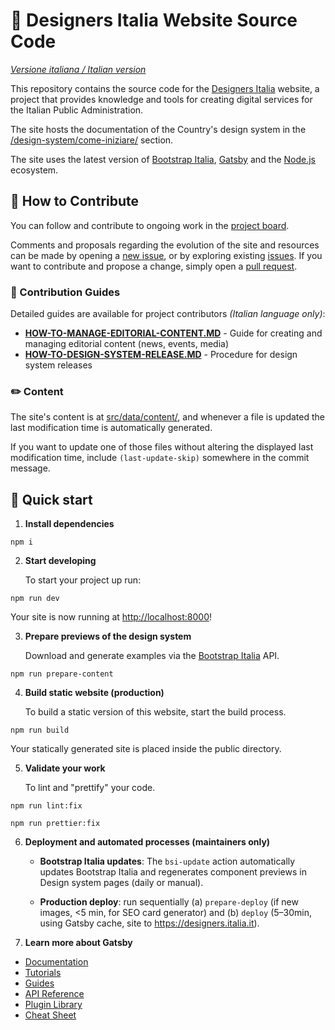 # 🖖 Designers Italia Website Source Code

*[Versione italiana / Italian version](README.md)*

This repository contains the source code for the [Designers Italia](https://designers.italia.it) website, a project that provides knowledge and tools for creating digital services for the Italian Public Administration.

The site hosts the documentation of the Country's design system in the [/design-system/come-iniziare/](https://designers.italia.it/design-system/come-iniziare/) section.

The site uses the latest version of [Bootstrap Italia](https://italia.github.io/bootstrap-italia/), [Gatsby](https://www.gatsbyjs.com) and the [Node.js](https://nodejs.org/) ecosystem.

## 💙 How to Contribute

You can follow and contribute to ongoing work in the [project board](https://github.com/orgs/italia/projects/15).

Comments and proposals regarding the evolution of the site and resources can be made by opening a [new issue](https://github.com/italia/designers.italia.it/issues/new), or by exploring existing [issues](https://github.com/italia/designers.italia.it/issues). If you want to contribute and propose a change, simply open a [pull request](https://github.com/italia/designers.italia.it/pulls).

### 📖 Contribution Guides

Detailed guides are available for project contributors *(Italian language only)*:

- **[HOW-TO-MANAGE-EDITORIAL-CONTENT.MD](https://github.com/italia/designers.italia.it/blob/main/HOW-TO-MANAGE-EDITORIAL-CONTENT.md)** - Guide for creating and managing editorial content (news, events, media)
- **[HOW-TO-DESIGN-SYSTEM-RELEASE.MD](https://github.com/italia/designers.italia.it/blob/main/HOW-TO-RELEASE-DESIGN-SYSTEM.md)** - Procedure for design system releases

### ✏️ Content

The site's content is at [src/data/content/](src/data/content/), and whenever a file is updated the last modification time is automatically generated.

If you want to update one of those files without altering the displayed last modification time, include `(last-update-skip)` somewhere in the commit message.

## 🚀 Quick start

1. **Install dependencies**

```shell
npm i
```

2. **Start developing**

   To start your project up run:

```shell
npm run dev
```

   Your site is now running at [http://localhost:8000](http://localhost:8000)!

3. **Prepare previews of the design system**

   Download and generate examples via the [Bootstrap Italia](https://italia.github.io/bootstrap-italia/) API.

```shell
npm run prepare-content
```

4. **Build static website (production)**

   To build a static version of this website, start the build process.

```shell
npm run build
```

   Your statically generated site is placed inside the public directory.

5. **Validate your work**

   To lint and "prettify" your code.

```shell
npm run lint:fix
```

```shell
npm run prettier:fix
```

6. **Deployment and automated processes (maintainers only)**

   - **Bootstrap Italia updates**: The `bsi-update` action automatically updates Bootstrap Italia and regenerates component previews in Design system pages (daily or manual).

   - **Production deploy**: run sequentially (a) `prepare-deploy` (if new images, <5 min, for SEO card generator) and (b) `deploy` (5–30min, using Gatsby cache, site to https://designers.italia.it).

7. **Learn more about Gatsby**

- [Documentation](https://www.gatsbyjs.com/docs/?utm_source=starter&utm_medium=readme&utm_campaign=minimal-starter)
- [Tutorials](https://www.gatsbyjs.com/tutorial/?utm_source=starter&utm_medium=readme&utm_campaign=minimal-starter)
- [Guides](https://www.gatsbyjs.com/tutorial/?utm_source=starter&utm_medium=readme&utm_campaign=minimal-starter)
- [API Reference](https://www.gatsbyjs.com/docs/api-reference/?utm_source=starter&utm_medium=readme&utm_campaign=minimal-starter)
- [Plugin Library](https://www.gatsbyjs.com/plugins?utm_source=starter&utm_medium=readme&utm_campaign=minimal-starter)
- [Cheat Sheet](https://www.gatsbyjs.com/docs/cheat-sheet/?utm_source=starter&utm_medium=readme&utm_campaign=minimal-starter)
